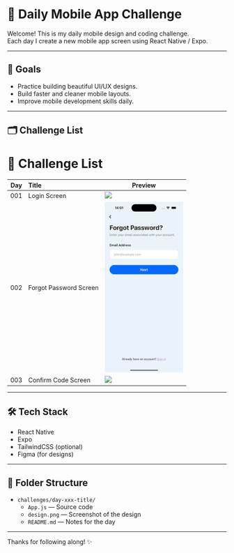 # 📱 Daily Mobile App Challenge

Welcome! This is my daily mobile design and coding challenge.  
Each day I create a new mobile app screen using React Native / Expo.

---

## 🚀 Goals
- Practice building beautiful UI/UX designs.
- Build faster and cleaner mobile layouts.
- Improve mobile development skills daily.

---

## 🗂️ Challenge List

# 📱 Challenge List

<div align="center">
  <table>
    <thead>
      <tr>
        <th>Day</th>
        <th style="text-align: left;">Title</th>
        <th>Preview</th>
      </tr>
    </thead>
    <tbody>
      <tr>
        <td align="center">001</td>
        <td>Login Screen</td>
        <td><img src="./challenges/day-001-login-screen/screenshot-sign-in-form-with-phone-number.avif" width="180"/></td>
      </tr>
      <tr>
        <td align="center">002</td>
        <td>Forgot Password Screen</td>
        <td><img src="./challenges/day-002-forget-password-screen/screenshot-forget-password.png" width="180"/></td>
      </tr>
      <tr>
        <td align="center">003</td>
        <td>Confirm Code Screen</td>
        <td><img src="./challenges/day-003-confirm-code-screen/screenshot-confirmation_form.avif" width="180"/></td>
      </tr>
    </tbody>
  </table>
</div>


---

## 🛠️ Tech Stack
- React Native
- Expo
- TailwindCSS (optional)
- Figma (for designs)

---

## 📌 Folder Structure
- `challenges/day-xxx-title/`
  - `App.js` — Source code
  - `design.png` — Screenshot of the design
  - `README.md` — Notes for the day

---

Thanks for following along! ✨
